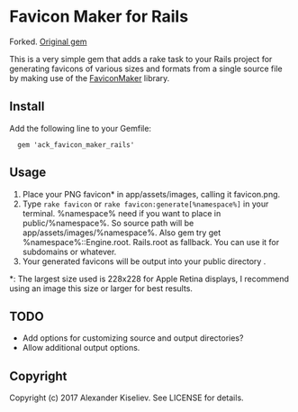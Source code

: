 # Favicon Maker for Rails

Forked. [Original gem](https://github.com/awmichel/favicon_maker_rails)

This is a very simple gem that adds a rake task to your Rails project for generating favicons of various sizes and formats from a single source file by making use of the [FaviconMaker](https://github.com/follmann/favicon_maker) library.

## Install

Add the following line to your Gemfile:
```
  gem 'ack_favicon_maker_rails'
```

## Usage

1. Place your PNG favicon* in app/assets/images, calling it favicon.png.
2. Type `rake favicon` or `rake favicon:generate[%namespace%]` in your terminal. 
%namespace% need if you want to place in public/%namespace%. So source path will be app/assets/images/%namespace%. 
Also gem try get %namespace%::Engine.root. Rails.root as fallback.
You can use it for subdomains or whatever.
3. Your generated favicons will be output into your public directory .

*: The largest size used is 228x228 for Apple Retina displays, I recommend using an image this size or larger for best results.

## TODO

* Add options for customizing source and output directories?
* Allow additional output options.

## Copyright

Copyright (c) 2017 Alexander Kiseliev. See LICENSE for details.
